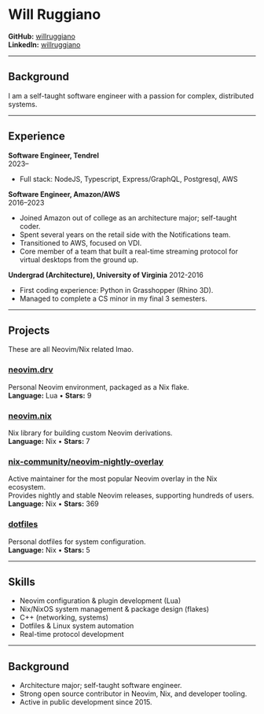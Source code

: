 # Will Ruggiano

**GitHub:** [willruggiano](https://github.com/willruggiano)  
**LinkedIn:** [willruggiano](https://linkedin.com/in/willruggiano)

---

## Background

I am a self-taught software engineer with a passion for complex, distributed
systems.

---

## Experience

**Software Engineer, Tendrel**  
2023–

- Full stack: NodeJS, Typescript, Express/GraphQL, Postgresql, AWS

**Software Engineer, Amazon/AWS**  
2016–2023

- Joined Amazon out of college as an architecture major; self-taught coder.
- Spent several years on the retail side with the Notifications team.
- Transitioned to AWS, focused on VDI.
- Core member of a team that built a real-time streaming protocol for virtual desktops from the ground up.

**Undergrad (Architecture), University of Virginia**
2012-2016

- First coding experience: Python in Grasshopper (Rhino 3D).
- Managed to complete a CS minor in my final 3 semesters.

---

## Projects

These are all Neovim/Nix related lmao.

### [neovim.drv](https://github.com/willruggiano/neovim.drv)

Personal Neovim environment, packaged as a Nix flake.  
**Language:** Lua • **Stars:** 9

### [neovim.nix](https://github.com/willruggiano/neovim.nix)

Nix library for building custom Neovim derivations.  
**Language:** Nix • **Stars:** 7

### [nix-community/neovim-nightly-overlay](https://github.com/nix-community/neovim-nightly-overlay)

Active maintainer for the most popular Neovim overlay in the Nix ecosystem.<br>
Provides nightly and stable Neovim releases, supporting hundreds of users.
**Language:** Nix • **Stars:** 369

### [dotfiles](https://github.com/willruggiano/dotfiles)

Personal dotfiles for system configuration.  
**Language:** Nix • **Stars:** 5

---

## Skills

- Neovim configuration & plugin development (Lua)
- Nix/NixOS system management & package design (flakes)
- C++ (networking, systems)
- Dotfiles & Linux system automation
- Real-time protocol development

---

## Background

- Architecture major; self-taught software engineer.
- Strong open source contributor in Neovim, Nix, and developer tooling.
- Active in public development since 2015.
